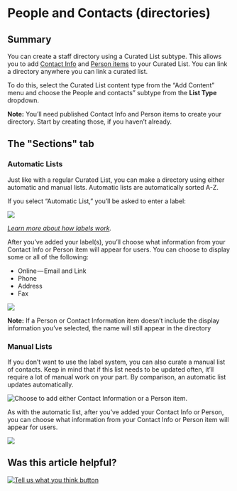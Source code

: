 # People and Contacts \(directories\)

## Summary

You can create a staff directory using a Curated List subtype. This allows you to add [Contact Info](../../org-and-contact-info/contact-information-items.md) and [Person items](../../org-and-contact-info/person-items.md) to your Curated List. You can link a directory anywhere you can link a curated list.

To do this, select the Curated List content type from the “Add Content” menu and choose the People and contacts” subtype from the **List Type** dropdown.

**Note:** You’ll need published Contact Info and Person items to create your directory. Start by creating those, if you haven’t already.

## The "Sections" tab

### **Automatic Lists**

Just like with a regular Curated List, you can make a directory using either automatic and manual lists. Automatic lists are automatically sorted A-Z.

If you select “Automatic List,” you’ll be asked to enter a label:

![](https://cdn-images-1.medium.com/max/800/0*kxm3C02ImvUqUten)

[_Learn more about how labels work_](links-and-documents.md#automatic-lists)_._

After you’ve added your label\(s\), you’ll choose what information from your Contact Info or Person item will appear for users. You can choose to display some or all of the following:

* Online — Email and Link
* Phone
* Address
* Fax

![](https://cdn-images-1.medium.com/max/800/0*icutKWIdda-7Q2mQ)

**Note:** If a Person or Contact Information item doesn’t include the display information you’ve selected, the name will still appear in the directory

### Manual Lists

If you don’t want to use the label system, you can also curate a manual list of contacts. Keep in mind that if this list needs to be updated often, it’ll require a lot of manual work on your part. By comparison, an automatic list updates automatically.

![Choose to add either Contact Information or a Person item.](https://cdn-images-1.medium.com/max/800/0*Sz2MtD-vF38MvumZ)

As with the automatic list, after you’ve added your Contact Info or Person, you can choose what information from your Contact Info or Person item will appear for users.

![](https://cdn-images-1.medium.com/max/800/0*4e0Gr4WO7kqLQ7AA)

## Was this article helpful?

[![Tell us what you think button](https://blobscdn.gitbook.com/v0/b/gitbook-28427.appspot.com/o/assets%2F-LJ04qJGAHkvdE13BfdG%2F-LSz77NBAwnSNpMPT3df%2F-LSz7xSmyKXltd4avaCt%2FKB%20survey%20button%20POC%202.png?alt=media&token=8d071cab-8b95-48a3-a332-13e3fc8d9f96)](https://massgov.formstack.com/forms/mass_gov_knowledge_base_feedback?article=people-and-contacts-directories)

